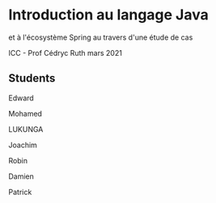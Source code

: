 # Introduction au langage Java

 et à l'écosystème Spring au travers d'une étude de cas

ICC - Prof Cédryc Ruth mars 2021

Students
--------
Edward

Mohamed

LUKUNGA

Joachim

Robin

Damien

Patrick


